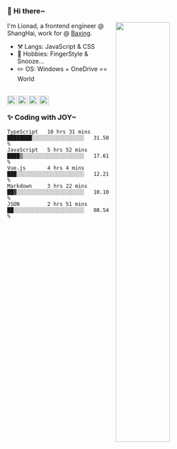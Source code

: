 ### 👋 Hi there~

[<img align="right" width="50%" src="https://github-readme-stats.vercel.app/api?username=Lionad-Morotar&show_icons=true">](https://metrics.lecoq.io/ouuan?template=classic)

I'm Lionad, a frontend engineer @ ShangHai, work for @ [Baxing](https://github.com/baixing).

- ⚒️ Langs: JavaScript & CSS
- 🎨 Hobbies: FingerStyle & Snooze...
- ✏️ OS: Windows + OneDrive == World

<br />

<a href="https://www.lionad.art">
  <img align="left" alt="lionad-art" width="22px" src="https://cdn.jsdelivr.net/npm/simple-icons@3.1.0/icons/wordpress.svg" />
</a>
<a href="#1806234223">
  <img align="left" alt="1806234223" width="22px" src="https://cdn.jsdelivr.net/npm/simple-icons@3.1.0/icons/tencentqq.svg" />
</a>
<a href="https://www.zhihu.com/people/Lionad">
  <img align="left" alt="132yse" width="22px" src="https://cdn.jsdelivr.net/npm/simple-icons@3.1.0/icons/zhihu.svg" />
</a>
<a href="https://github.com/Lionad-Morotar">
  <img align="left" alt="yisar" width="22px" src="https://cdn.jsdelivr.net/npm/simple-icons@3.1.0/icons/github.svg" />
</a>

<br />

### ✨ Coding with JOY~

<!--START_SECTION:waka-->
```text
TypeScript   10 hrs 31 mins  ████████░░░░░░░░░░░░░░░░░   31.50 % 
JavaScript   5 hrs 52 mins   ████▒░░░░░░░░░░░░░░░░░░░░   17.61 % 
Vue.js       4 hrs 4 mins    ███░░░░░░░░░░░░░░░░░░░░░░   12.21 % 
Markdown     3 hrs 22 mins   ██▓░░░░░░░░░░░░░░░░░░░░░░   10.10 % 
JSON         2 hrs 51 mins   ██░░░░░░░░░░░░░░░░░░░░░░░   08.54 % 
```
<!--END_SECTION:waka-->
